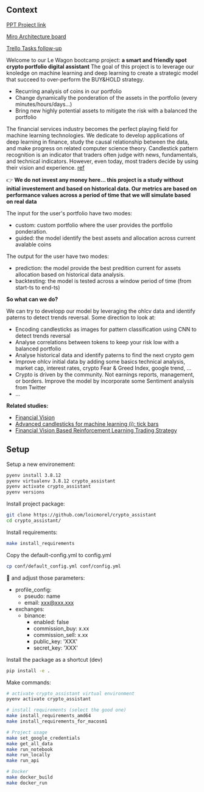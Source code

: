 ## Context

[PPT Project link](https://www.dropbox.com/s/7oqlknt9iaku6dw/LeWagon-pitch-deck_v5.pptx?dl=0)

[Miro Architecture board](https://miro.com/app/board/uXjVODfwoRg=/?share_link_id=766671325540)

[Trello Tasks follow-up](https://trello.com/invite/b/EhHUxGbL/f390f26395ea05627748dcf8ceb297db/project-tasks)

Welcome to our Le Wagon bootcamp project: **a smart and friendly spot crypto portfolio digital assistant**
The goal of this project is to leverage our knoledge on machine learning and deep learning to create a strategic model that succeed to over-perform the BUY&HOLD strategy.
- Recurring analysis of coins in our portfolio
- Change dynamically the ponderation of the assets in the portfolio (every minutes/hours/days…)
- Bring new highly potential assets to mitigate the risk with a balanced the portfolio

The financial services industry becomes the perfect playing field for machine learning technologies. We dedicate to develop applications of deep learning in finance, study the causal relationship between the data, and make progress on related computer science theory.
Candlestick pattern recognition is an indicator that traders often judge with news, fundamentals, and technical indicators. However, even today, most traders decide by using their vision and experience. [ref](https://jfin-swufe.springeropen.com/articles/10.1186/s40854-020-00187-0)

👉 **We do not invest any money here... this project is a study without initial investement and based on historical data. Our metrics are based on performance values across a period of time that we will simulate based on real data**

The input for the user's portfolio have two modes:
- custom: custom portfolio where the user provides the portfolio ponderation.
- guided: the model identify the best assets and allocation across current avalable coins

The output for the user have two modes:
- prediction: the model provide the best predition current for assets allocation based on historical data analysis.
- backtesting: the model is tested across a window period of time (from start-ts to end-ts)

**So what can we do?**

We can try to developp our model by leveraging the ohlcv data and identify paterns to detect trends reversal. Some direction to look at:
- Encoding candlesticks as images for pattern classification using CNN to detect trends reversal
- Analyse correlations between tokens to keep your risk low with a balanced portfolio
- Analyse historical data and identify paterns to find the next crypto gem
- Improve ohlcv initial data by adding some basics technical analysis, market cap, interest rates, crypto Fear & Greed Index, google trend, ...
- Crypto is driven by the community. Not earnings reports, management, or borders. Improve the model by incorporate some Sentiment analysis from Twitter
- ...

**Related studies:**
- [Financial Vision](https://github.com/pecu/FinancialVision)
- [Advanced candlesticks for machine learning (i): tick bars](https://towardsdatascience.com/advanced-candlesticks-for-machine-learning-i-tick-bars-a8b93728b4c5)
- [Financial Vision Based Reinforcement Learning Trading Strategy](https://arxiv.org/pdf/2202.04115.pdf)

## Setup

Setup a new environement:
```bash
pyenv install 3.8.12
pyenv virtualenv 3.8.12 crypto_assistant
pyenv activate crypto_assistant
pyenv versions
```

Install project package:
```bash
git clone https://github.com/loicmorel/crypto_assistant
cd crypto_assistant/
```

Install requirements:
```bash
make install_requirements
```

Copy the default-config.yml to config.yml
```bash
cp conf/default_config.yml conf/config.yml
```
🚨 and adjust those parameters:
- profile_config:
  - pseudo: name
  - email: xxx@xxx.xxx
- exchanges:
  - binance:
    - enabled: false
    - commission_buy: x.xx
    - commission_sell: x.xx
    - public_key: 'XXX'
    - secret_key: 'XXX'

Install the package as a shortcut (dev)
```bash
pip install -e .
```

Make commands:
```bash
# activate crypto_assistant virtual environment
pyenv activate crypto_assistant

# install requirements (select the good one)
make install_requirements_amd64
make install_requirements_for_macosm1

# Project usage
make set_google_credentials
make get_all_data
make run_notebook
make run_locally
make run_api

# Docker
make docker_build
make docker_run
```
